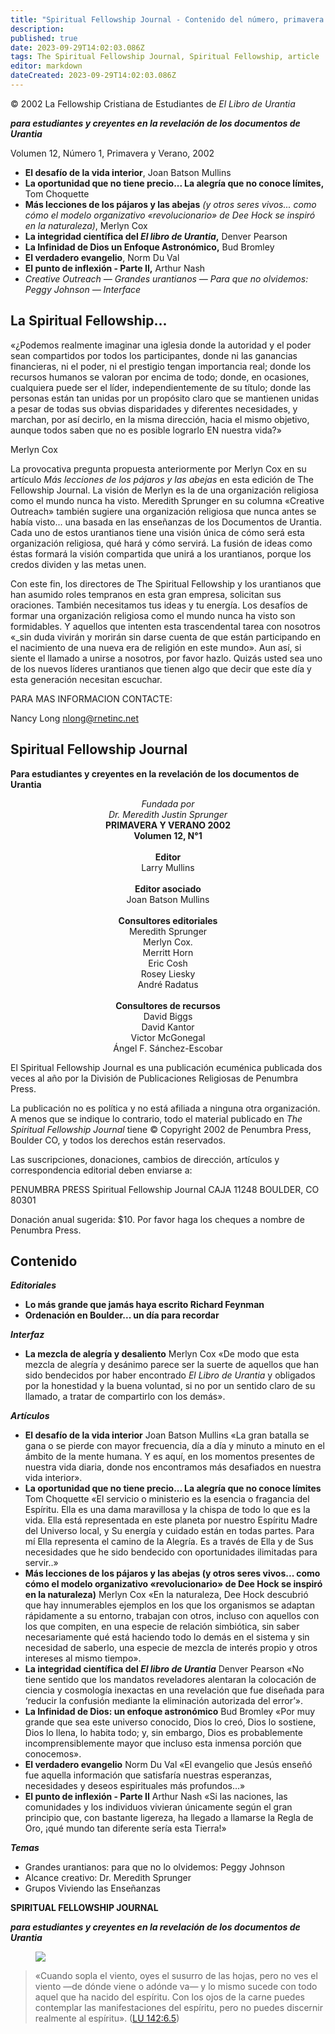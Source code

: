 ```yaml
---
title: "Spiritual Fellowship Journal - Contenido del número, primavera de 2002"
description: 
published: true
date: 2023-09-29T14:02:03.086Z
tags: The Spiritual Fellowship Journal, Spiritual Fellowship, article
editor: markdown
dateCreated: 2023-09-29T14:02:03.086Z
---
```


<p class="v-card v-sheet theme--light grey lighten-3 px-2">© 2002 La Fellowship Cristiana de Estudiantes de <i>El Libro de Urantia</i></p>


***para estudiantes y creyentes en la revelación de los documentos de Urantia***

Volumen 12, Número 1, Primavera y Verano, 2002

- **El desafío de la vida interior**, Joan Batson Mullins
- **La oportunidad que no tiene precio... La alegría que no conoce límites,** Tom Choquette
- **Más lecciones de los pájaros y las abejas** _(y otros seres vivos... como cómo el modelo organizativo «revolucionario» de Dee Hock se inspiró en la naturaleza)_, Merlyn Cox
- **La integridad científica del _El libro de Urantia_,** Denver Pearson
- **La Infinidad de Dios un Enfoque Astronómico,** Bud Bromley
- **El verdadero evangelio**, Norm Du Val
- **El punto de inflexión - Parte II,** Arthur Nash
- _Creative Outreach — Grandes urantianos — Para que no olvidemos: Peggy Johnson — Interface_

## La Spiritual Fellowship...

«¿Podemos realmente imaginar una iglesia donde la autoridad y el poder sean compartidos por todos los participantes, donde ni las ganancias financieras, ni el poder, ni el prestigio tengan importancia real; donde los recursos humanos se valoran por encima de todo; donde, en ocasiones, cualquiera puede ser el líder, independientemente de su título; donde las personas están tan unidas por un propósito claro que se mantienen unidas a pesar de todas sus obvias disparidades y diferentes necesidades, y marchan, por así decirlo, en la misma dirección, hacia el mismo objetivo, aunque todos saben que no es posible lograrlo EN nuestra vida?»

Merlyn Cox

La provocativa pregunta propuesta anteriormente por Merlyn Cox en su artículo _Más lecciones de los pájaros y las abejas_ en esta edición de The Fellowship Journal. La visión de Merlyn es la de una organización religiosa como el mundo nunca ha visto. Meredith Sprunger en su columna «Creative Outreach» también sugiere una organización religiosa que nunca antes se había visto... una basada en las enseñanzas de los Documentos de Urantia. Cada uno de estos urantianos tiene una visión única de cómo será esta organización religiosa, qué hará y cómo servirá. La fusión de ideas como éstas formará la visión compartida que unirá a los urantianos, porque los credos dividen y las metas unen.

Con este fin, los directores de The Spiritual Fellowship y los urantianos que han asumido roles tempranos en esta gran empresa, solicitan sus oraciones. También necesitamos tus ideas y tu energía. Los desafíos de formar una organización religiosa como el mundo nunca ha visto son formidables. Y aquellos que intenten esta trascendental tarea con nosotros «_sin duda vivirán y morirán sin darse cuenta de que están participando en el nacimiento de una nueva era de religión en este mundo». Aun así, si siente el llamado a unirse a nosotros, por favor hazlo. Quizás usted sea uno de los nuevos líderes urantianos que tienen algo que decir que este día y esta generación necesitan escuchar.

PARA MAS INFORMACION CONTACTE:

Nancy Long nlong@rnetinc.net

## Spiritual Fellowship Journal

**Para estudiantes y creyentes en la revelación de los documentos de Urantia**

<p style="text-align:center;">
<i>Fundada por</i><br>
<i>Dr. Meredith Justin Sprunger</i><br>
<b>PRIMAVERA Y VERANO 2002</b><br>
<b>Volumen 12, N°1</b><br>
<br>
<b>Editor</b><br>
Larry Mullins<br>
<br>
<b>Editor asociado</b><br>
Joan Batson Mullins<br>
<br>
<b>Consultores editoriales</b><br>
Meredith Sprunger<br>
Merlyn Cox.<br>
Merritt Horn<br>
Eric Cosh<br>
Rosey Liesky<br>
André Radatus<br>
<br>
<b>Consultores de recursos</b><br>
David Biggs<br>
David Kantor<br>
Victor McGonegal<br>
Ángel F. Sánchez-Escobar<br>
</p>

El Spiritual Fellowship Journal es una publicación ecuménica publicada dos veces al año por la División de Publicaciones Religiosas de Penumbra Press.

La publicación no es política y no está afiliada a ninguna otra organización. A menos que se indique lo contrario, todo el material publicado en _The Spiritual Fellowship Journal_ tiene © Copyright 2002 de Penumbra Press, Boulder CO, y todos los derechos están reservados.

Las suscripciones, donaciones, cambios de dirección, artículos y correspondencia editorial deben enviarse a:

PENUMBRA PRESS
Spiritual Fellowship Journal CAJA 11248
BOULDER, CO 80301

Donación anual sugerida: $\$ 10$. Por favor haga los cheques a nombre de Penumbra Press.

## Contenido

***Editoriales***

- **Lo más grande que jamás haya escrito Richard Feynman**
- **Ordenación en Boulder... un día para recordar**

***Interfaz***

- **La mezcla de alegría y desaliento** Merlyn Cox
	«De modo que esta mezcla de alegría y desánimo parece ser la suerte de aquellos que han sido bendecidos por haber encontrado _El Libro de Urantia_ y obligados por la honestidad y la buena voluntad, si no por un sentido claro de su llamado, a tratar de compartirlo con los demás».

***Artículos***

- **El desafío de la vida interior** Joan Batson Mullins
	«La gran batalla se gana o se pierde con mayor frecuencia, día a día y minuto a minuto en el ámbito de la mente humana. Y es aquí, en los momentos presentes de nuestra vida diaria, donde nos encontramos más desafiados en nuestra vida interior».
- **La oportunidad que no tiene precio... La alegría que no conoce límites** Tom Choquette
	«El servicio o ministerio es la esencia o fragancia del Espíritu. Ella es una dama maravillosa y la chispa de todo lo que es la vida. Ella está representada en este planeta por nuestro Espíritu Madre del Universo local, y Su energía y cuidado están en todas partes. Para mí Ella representa el camino de la Alegría. Es a través de Ella y de Sus necesidades que he sido bendecido con oportunidades ilimitadas para servir..»
- **Más lecciones de los pájaros y las abejas (y otros seres vivos... como cómo el modelo organizativo «revolucionario» de Dee Hock se inspiró en la naturaleza)** Merlyn Cox
	«En la naturaleza, Dee Hock descubrió que hay innumerables ejemplos en los que los organismos se adaptan rápidamente a su entorno, trabajan con otros, incluso con aquellos con los que compiten, en una especie de relación simbiótica, sin saber necesariamente qué está haciendo todo lo demás en el sistema y sin necesidad de saberlo, una especie de mezcla de interés propio y otros intereses al mismo tiempo».
- **La integridad científica del _El libro de Urantia_** Denver Pearson
	«No tiene sentido que los mandatos reveladores alentaran la colocación de ciencia y cosmología inexactas en una revelación que fue diseñada para ‘reducir la confusión mediante la eliminación autorizada del error’».
- **La Infinidad de Dios: un enfoque astronómico** Bud Bromley
	«Por muy grande que sea este universo conocido, Dios lo creó, Dios lo sostiene, Dios lo llena, lo habita todo; y, sin embargo, Dios es probablemente incomprensiblemente mayor que incluso esta inmensa porción que conocemos».
- **El verdadero evangelio** Norm Du Val
	«El evangelio que Jesús enseñó fue aquella información que satisfaría nuestras esperanzas, necesidades y deseos espirituales más profundos…»
- **El punto de inflexión - Parte II** Arthur Nash
	«Si las naciones, las comunidades y los individuos vivieran únicamente según el gran principio que, con bastante ligereza, ha llegado a llamarse la Regla de Oro, ¡qué mundo tan diferente sería esta Tierra!»

***Temas***

- Grandes urantianos: para que no lo olvidemos: Peggy Johnson
- Alcance creativo: Dr. Meredith Sprunger
- Grupos Viviendo las Enseñanzas


**SPIRITUAL FELLOWSHIP JOURNAL**

***para estudiantes y creyentes en la revelación de los documentos de Urantia***

<figure id="Figure_1" class="image urantiapedia">
<img src="/image/article/Spiritual_Fellowship_Journal/Logo.jpg">
</figure>

> «Cuando sopla el viento, oyes el susurro de las hojas, pero no ves el viento —de dónde viene o adónde va— y lo mismo sucede con todo aquel que ha nacido del espíritu. Con los ojos de la carne puedes contemplar las manifestaciones del espíritu, pero no puedes discernir realmente al espíritu». ([LU 142:6.5](/es/The_Urantia_Book/142#p6_5))

